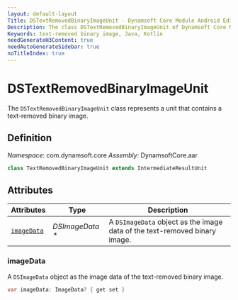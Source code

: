 ```yaml
---
layout: default-layout
Title: DSTextRemovedBinaryImageUnit - Dynamsoft Core Module Android Edition API Reference
Description: The class DSTextRemovedBinaryImageUnit of Dynamsoft Core Module represents a unit that contains a text-removed binary image.
Keywords: text-removed binary image, Java, Kotlin
needGenerateH3Content: true
needAutoGenerateSidebar: true
noTitleIndex: true
---
```


# DSTextRemovedBinaryImageUnit

The `DSTextRemovedBinaryImageUnit` class represents a unit that contains a text-removed binary image.

## Definition

*Namespace*: com.dynamsoft.core
*Assembly:* DynamsoftCore.aar

```java
class TextRemovedBinaryImageUnit extends IntermediateResultUnit
```

## Attributes

| Attributes | Type | Description |
| ---------- | ---- | ----------- |
| [`imageData`](#imagedata) | *DSImageData \** | A `DSImageData` object as the image data of the text-removed binary image. |

### imageData

A `DSImageData` object as the image data of the text-removed binary image.

```java
var imageData: ImageData? { get set }
```
